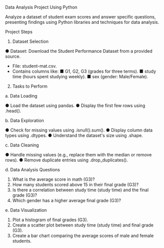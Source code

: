 Data Analysis Project Using Python

Analyze a dataset of student exam scores and answer specific questions, presenting findings
using Python libraries and techniques for data analysis.

Project Steps

1. Dataset Selection

● Dataset: Download the Student Performance Dataset from a provided source.
- File: student-mat.csv.
- Contains columns like:
■ G1, G2, G3 (grades for three terms).
■ study time (hours spent studying weekly).
■ sex (gender: Male/Female).

2. Tasks to Perform

a. Data Loading

● Load the dataset using pandas.
● Display the first few rows using .head().

b. Data Exploration

● Check for missing values using .isnull().sum().
● Display column data types using .dtypes.
● Understand the dataset's size using .shape.

c. Data Cleaning

● Handle missing values (e.g., replace them with the median or remove rows).
● Remove duplicate entries using .drop_duplicates().

d. Data Analysis Questions

1. What is the average score in math (G3)?
2. How many students scored above 15 in their final grade (G3)?
3. Is there a correlation between study time (study time) and the final grade (G3)?
4. Which gender has a higher average final grade (G3)?
   
e. Data Visualization

1. Plot a histogram of final grades (G3).
2. Create a scatter plot between study time (study time) and final grade (G3).
3. Create a bar chart comparing the average scores of male and female students.
